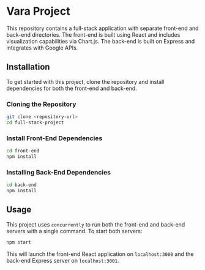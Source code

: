 # Vara Project

This repository contains a full-stack application with separate front-end and back-end directories. The front-end is built using React and includes visualization capabilities via Chart.js. The back-end is built on Express and integrates with Google APIs.

## Installation

To get started with this project, clone the repository and install dependencies for both the front-end and back-end.

### Cloning the Repository

```bash
git clone <repository-url>
cd full-stack-project
```

### Install Front-End Dependencies

```bash
cd front-end
npm install
```

### Installing Back-End Dependencies

```bash
cd back-end
npm install
```

## Usage

This project uses `concurrently` to run both the front-end and back-end servers with a single command. To start both servers:

```bash
npm start
```

This will launch the front-end React application on `localhost:3000` and the back-end Express server on `localhost:3001`.
